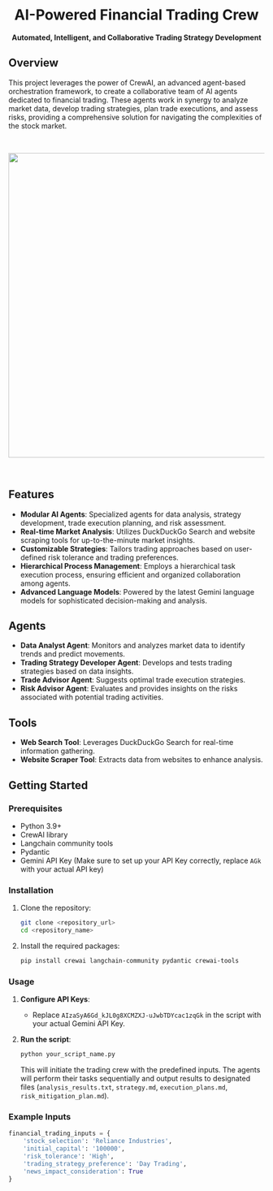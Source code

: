 <div align="center">

# AI-Powered Financial Trading Crew

**Automated, Intelligent, and Collaborative Trading Strategy Development**

</div>

## Overview

This project leverages the power of CrewAI, an advanced agent-based orchestration framework, to create a collaborative team of AI agents dedicated to financial trading. These agents work in synergy to analyze market data, develop trading strategies, plan trade executions, and assess risks, providing a comprehensive solution for navigating the complexities of the stock market.

<br>

<p align="center">
  <img src="https://miro.medium.com/v2/resize:fit:1400/format:webp/1*v5dD_4jK4Hl07H1IrsYqJw.png" width="600">
</p>

<br>

## Features

-   **Modular AI Agents**: Specialized agents for data analysis, strategy development, trade execution planning, and risk assessment.
-   **Real-time Market Analysis**: Utilizes DuckDuckGo Search and website scraping tools for up-to-the-minute market insights.
-   **Customizable Strategies**: Tailors trading approaches based on user-defined risk tolerance and trading preferences.
-   **Hierarchical Process Management**: Employs a hierarchical task execution process, ensuring efficient and organized collaboration among agents.
-   **Advanced Language Models**: Powered by the latest Gemini language models for sophisticated decision-making and analysis.

## Agents

-   **Data Analyst Agent**: Monitors and analyzes market data to identify trends and predict movements.
-   **Trading Strategy Developer Agent**: Develops and tests trading strategies based on data insights.
-   **Trade Advisor Agent**: Suggests optimal trade execution strategies.
-   **Risk Advisor Agent**: Evaluates and provides insights on the risks associated with potential trading activities.

## Tools

-   **Web Search Tool**: Leverages DuckDuckGo Search for real-time information gathering.
-   **Website Scraper Tool**: Extracts data from websites to enhance analysis.

## Getting Started

### Prerequisites

-   Python 3.9+
-   CrewAI library
-   Langchain community tools
-   Pydantic
-   Gemini API Key (Make sure to set up your API Key correctly, replace `AGk` with your actual API key)


### Installation

1.  Clone the repository:

    ```bash
    git clone <repository_url>
    cd <repository_name>
    ```

2.  Install the required packages:

    ```bash
    pip install crewai langchain-community pydantic crewai-tools
    ```

### Usage

1.  **Configure API Keys**:
    - Replace `AIzaSyA6Gd_kJL0g8XCMZXJ-uJwbTDYcac1zqGk` in the script with your actual Gemini API Key.

2.  **Run the script**:

    ```bash
    python your_script_name.py
    ```

    This will initiate the trading crew with the predefined inputs. The agents will perform their tasks sequentially and output results to designated files (`analysis_results.txt`, `strategy.md`, `execution_plans.md`, `risk_mitigation_plan.md`).

### Example Inputs

```python
financial_trading_inputs = {
    'stock_selection': 'Reliance Industries',
    'initial_capital': '100000',
    'risk_tolerance': 'High',
    'trading_strategy_preference': 'Day Trading',
    'news_impact_consideration': True
}
